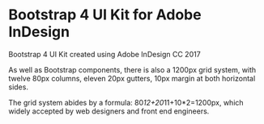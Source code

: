 # Bootstrap 4 UI Kit for Adobe InDesign

Bootstrap 4 UI Kit created using Adobe InDesign CC 2017

As well as Bootstrap components, there is also a 1200px grid system, with twelve 80px columns, eleven 20px gutters, 10px margin at both horizontal sides.

The grid system abides by a formula: 80*12+20*11+10*2=1200px, which widely accepted by web designers and front end engineers.
